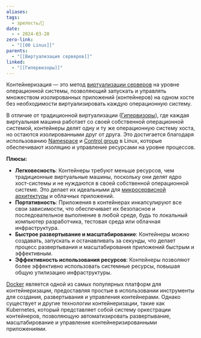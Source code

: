 ```yaml
---
aliases: 
tags:
  - зрелость/🌱
date:
  - - 2024-03-20
zero-link:
  - "[[00 Linux]]"
parents:
  - "[[Виртуализация серверов]]"
linked:
  - "[[Гипервизоры]]"
---
```

Контейнеризация — это метод [виртуализации серверов](Виртуализация%20серверов.md) на уровне операционной системы, позволяющий запускать и управлять множеством изолированных приложений (контейнеров) на одном хосте без необходимости виртуализировать каждую операционную систему.

В отличие от традиционной виртуализации ([Гипервизоры](Гипервизоры.md)), где каждая виртуальная машина работает со своей собственной операционной системой, контейнеры делят одну и ту же операционную систему хоста, но остаются изолированными друг от друга. Это достигается благодаря использованию [Namespace](Namespace.md) и [Control group](Control%20group.md) в Linux, которые обеспечивают изоляцию и управление ресурсами на уровне процессов.

**Плюсы:**
- **Легковесность**: Контейнеры требуют меньше ресурсов, чем традиционные виртуальные машины, поскольку они делят ядро хост-системы и не нуждаются в своей собственной операционной системе. Это делает их идеальными для [микросервисной архитектуры](Микросервисная%20архитектура.md) и облачных приложений.
- **Портативность**: Приложения в контейнерах инкапсулируют все свои зависимости, что обеспечивает их безопасное и последовательное выполнение в любой среде, будь то локальный компьютер разработчика, тестовая среда или облачная инфраструктура.
- **Быстрое развертывание и масштабирование**: Контейнеры можно создавать, запускать и останавливать за секунды, что делает процесс развертывания и масштабирования приложений быстрым и эффективным.
- **Эффективность использования ресурсов**: Контейнеры позволяют более эффективно использовать системные ресурсы, повышая общую утилизацию инфраструктуры.

[Docker](00%20Docker.md) является одной из самых популярных платформ для контейнеризации, предоставляя простые в использовании инструменты для создания, развертывания и управления контейнерами. Однако существует и другие технологии контейнеризации, такие как Kubernetes, который представляет собой систему оркестрации контейнеров, позволяющую автоматизировать развертывание, масштабирование и управление контейнеризированными приложениями.